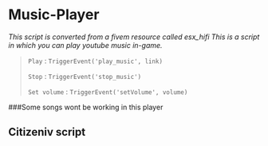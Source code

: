 # Music-Player
*This script is converted from a fivem resource called esx_hifi*
*This is a script in which you can play youtube music in-game.*


> `Play`	        : `TriggerEvent('play_music', link)`
>
> `Stop`          : `TriggerEvent('stop_music')`
>
> `Set volume`   :  `TriggerEvent('setVolume', volume)`


###Some songs wont be working in this player


## Citizeniv script

